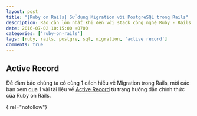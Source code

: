 ```yaml
---
layout: post
title: "[Ruby on Rails] Sử dụng Migration với PostgreSQL trong Rails"
description: Rào cản lớn nhất khi đến với stack công nghệ Ruby - Rails - PostgreSQL (hay bất kỳ SQL Database nào) là Migration. Hiểu và dùng thành thạo Migration sẽ khiến cho mọi thứ dễ dàng hơn rất nhiều.
date: 2016-07-02 10:15:00 +0700
categories: ['ruby-on-rails']
tags: [ruby, rails, postgre, sql, migration, 'active record']
comments: true
---
```


## Active Record ##

Để đảm bảo chúng ta có cùng 1 cách hiểu về Migration trong Rails, mời các bạn xem qua 1 vài tài liệu về [Active Record][active-record] từ trang hướng dẫn chính thức của Ruby on Rails.

[active-record]:    http://guides.rubyonrails.org/active_record_basics.html
{:rel="nofollow"}